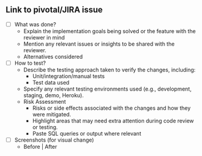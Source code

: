 ## Link to pivotal/JIRA issue
- [ ] What was done?
    - Explain the implementation goals being solved or the feature with the reviewer in mind
    - Mention any relevant issues or insights to be shared with the reviewer.
    - Alternatives considered
- [ ] How to test?
    - Describe the testing approach taken to verify the changes, including:
        - Unit/integration/manual tests
        - Test data used
    - Specify any relevant testing environments used (e.g., development, staging, demo, Heroku).
    - Risk Assessment
        - Risks or side effects associated with the changes and how they were mitigated.
        - Highlight areas that may need extra attention during code review or testing.
        - Paste SQL queries or output where relevant
 - [ ] Screenshots (for visual change)
    - Before | After    
    
